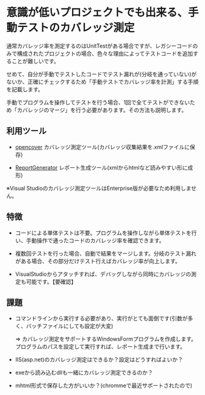 # 意識が低いプロジェクトでも出来る、手動テストのカバレッジ測定

通常カバレッジ率を測定するのはUnitTestがある場合ですが、レガシーコードのみで構成されたプロジェクトの場合、色々な理由によってテストコードを追加することが難しいです。

せめて、自分が手動でテストしたコードでテスト漏れが(分岐を通っていない)がないか、正確にチェックするため「手動テストでカバレッジ率を計測」する手順を記載します。

手動でプログラムを操作してテストを行う場合、1回で全てテストができないため「カバレッジのマージ」を行う必要があります。その方法も説明します。

## 利用ツール

* [opencover](https://github.com/OpenCover/opencover) カバレッジ測定ツール(カバレッジ収集結果を.xmlファイルに保存)

* [ReportGenerator](ReportGenerator) レポート生成ツール(xmlからhtmlなど読みやすい形に成形)

※Visual Studioのカバレッジ測定ツールはEnterprise版が必要なため利用しません。

## 特徴

* コードによる単体テストは不要。プログラムを操作しながら単体テストを行い、手動操作で通ったコードのカバレッジ率を確認できます。

* 複数回テストを行った場合、自動で結果をマージします。分岐のテスト漏れがある場合、その部分だけテスト行えばカバレッジ率が向上します。

* VisualStudioからアタッチすれば、デバッグしながら同時にカバレッジの測定も可能です。【要確認】

## 課題

* コマンドラインから実行する必要があり、実行がとても面倒です(引数が多く、バッチファイルにしても設定が大変)

  ⇒ カバレッジ測定をサポートするWindowsFormプログラムを作成します。プログラムのパスを設定して実行すれば、レポート生成まで行います。

* IIS(asp.net)のカバレッジ測定はできるか？設定はどうすればよいか？
* exeから読み込むdllも一緒にカバレッジ測定できるのか？
* mhtml形式で保存した方がいいか？(chrommeで最近サポートされたので)

